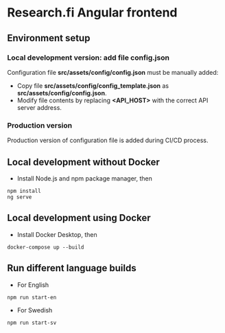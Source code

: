 # Research.fi Angular frontend
## Environment setup
### Local development version: add file config.json
Configuration file **src/assets/config/config.json** must be manually added:
* Copy file **src/assets/config/config_template.json** as **src/assets/config/config.json**.
* Modify file contents by replacing **<API_HOST>** with the correct API server address.
### Production version
Production version of configuration file is added during CI/CD process.

## Local development without Docker
* Install Node.js and npm package manager, then
```
npm install
ng serve
```

## Local development using Docker
* Install Docker Desktop, then
```
docker-compose up --build
```

## Run different language builds
* For English
```
npm run start-en
```
* For Swedish
```
npm run start-sv
```
